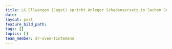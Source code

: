 ```yaml
---
title: LG Ellwangen (Jagst) spricht Anleger Schadensersatz in Sachen SAM AG zu
date:
layout: post
feature_bild_path:
tags: []
topics: []
team_member: dr-sven-tintemann
---
```


